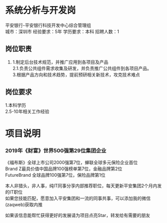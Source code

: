 # 系统分析与开发岗
平安银行-平安银行科技开发中心综合管理组  
城市：深圳市 经验要求：5年 学历要求：本科  招聘人数：1

## 岗位职责
1. 1.制定后台技术规范，并推广应用到各项目及产品   
2.1.负责公共组件需求收集及研发，并负责推广公共组件到各项目产品。   
3.根据产品方向和技术趋势，提前预研相关新技术，攻克技术难点

## 岗位要求
1.本科学历   
2.5-10年相关工作经验

# 项目说明

### 2019年《财富》世界500强第29位集团企业
《福布斯》全球上市公司2000强第7位，蝉联全球多元保险企业首位  
Brand Z最具价值中国品牌100强榜单第7位，金融品牌第2位  
FutureBrand 全球品牌100强第7位，保险品牌第1位

本人非猎头，非人事，纯IT同事分享内部推荐职位，每天更新平安集团2个月内发的IT职位  
如果您技能匹配，愿意加入平安集团和一流的同事共事，可以添加我的微信(zaqweb)获取内推 

如果该信息能帮忙获得更好的发展请为项目点亮Star，转发给有需要的朋友




